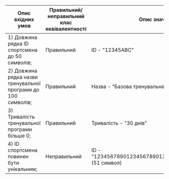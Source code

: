 | Опис вхідних умов                      | Правильний/неправильний клас еквівалентності | Опис значення вхідних даних             |
|----------------------------------------|---------------------------------------------|-----------------------------------------|
| 1) Довжина рядка ID спортсмена до 50 символів;| Правильний                              | ID - "12345ABC"                         |
| 2) Довжина рядка назви тренувальної програми до 100 символів;| Правильний              | Назва - "Базова тренувальна програма"   |
| 3) Тривалість тренувальної програми більше 0;| Правильний                              | Тривалість - "30 днів"                  |
| 4) ID спортсмена повинен бути унікальним; |  Неправильний                                | ID - "123456789012345678901234567890123456789012345678901" (51 символ)   |
